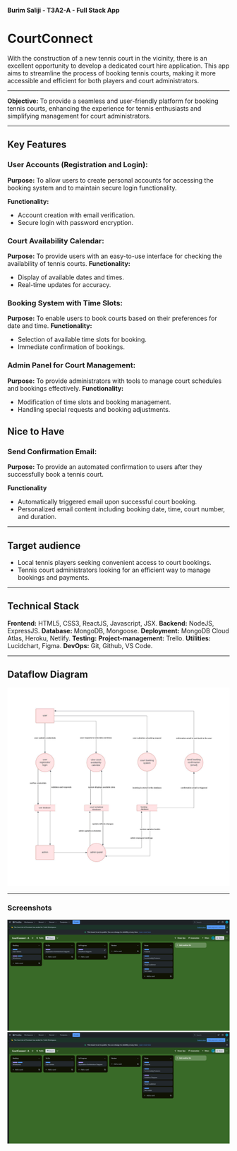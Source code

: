 **Burim Saliji - T3A2-A - Full Stack App**
# CourtConnect

With the construction of a new tennis court in the vicinity, there is an excellent opportunity to develop a dedicated court hire application. This app aims to streamline the process of booking tennis courts, making it more accessible and efficient for both players and court administrators.

---

**Objective:** To provide a seamless and user-friendly platform for booking tennis courts, enhancing the experience for tennis enthusiasts and simplifying management for court administrators.

---

## Key Features

### User Accounts (Registration and Login):

**Purpose:** To allow users to create personal accounts for accessing the booking system and to maintain secure login functionality.

**Functionality:**
- Account creation with email verification.
- Secure login with password encryption.


### Court Availability Calendar:
**Purpose:** To provide users with an easy-to-use interface for checking the availability of tennis courts.
**Functionality:**
- Display of available dates and times.
- Real-time updates for accuracy.


### Booking System with Time Slots:
**Purpose:** To enable users to book courts based on their preferences for date and time.
**Functionality:**
- Selection of available time slots for booking.
- Immediate confirmation of bookings.


### Admin Panel for Court Management:
**Purpose:** To provide administrators with tools to manage court schedules and bookings effectively.
**Functionality:**
- Modification of time slots and booking management.
- Handling special requests and booking adjustments.


## Nice to Have

### Send Confirmation Email:
**Purpose:** To provide an automated confirmation to users after they successfully book a tennis court.

**Functionality**
- Automatically triggered email upon successful court booking.
- Personalized email content including booking date, time, court number, and duration.


---

## Target audience
- Local tennis players seeking convenient access to court bookings.
- Tennis court administrators looking for an efficient way to manage bookings and payments.

---



## Technical Stack

**Frontend:** HTML5, CSS3, ReactJS, Javascript, JSX.
**Backend:** NodeJS, ExpressJS.
**Database:** MongoDB, Mongoose.
**Deployment:** MongoDB Cloud Atlas, Heroku, Netlify.
**Testing:** 
**Project-management:** Trello.
**Utilities:** Lucidchart, Figma.
**DevOps:** Git, Github, VS Code.

---

## Dataflow Diagram

![Dataflow Diagram](/docs/CourtConnect%20(2).jpeg)

---

### Screenshots
![](./docs/Screenshot%202023-11-16%20055813.png)
![](./docs/Screenshot%202023-11-16%20055850.png)